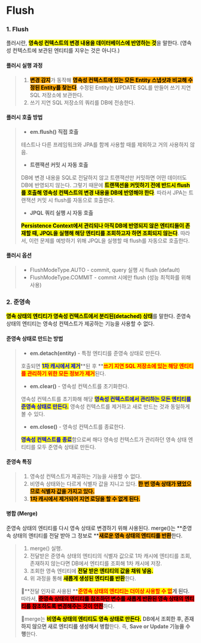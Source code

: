 # Flush

### 1. Flush

플러시란, <mark style="background-color:yellow;">**영속성 컨텍스트의 변경 내용을 데이터베이스에 반영하는 것**</mark>을 말한다. (영속성 컨텍스트에 보관된 엔티티를 지우는 것은 아니다.)



#### 플러시 실행 과정

> 1. <mark style="background-color:orange;">**변경 감지**</mark>가 동작해 <mark style="background-color:orange;">**영속성 컨텍스트에 있는 모든 Entity 스냅샷과 비교해 수정된 Entity를 찾는다**</mark>. 수정된 Entity는 UPDATE SQL를 만들어 쓰기 지연 SQL 저장소에 보관한다.
> 2. 쓰기 지연 SQL 저장소의 쿼리를 DB에 전송한다.

#### 플러시 호출 방법

> * **em.flush() 직접 호출**
>
> 테스트나 다른 프레임워크와 JPA를 함께 사용할 때를 제외하고 거의 사용하지 않음.
>
>
>
> * **트랜잭션 커밋 시 자동 호출**
>
> DB에 변경 내용을 SQL로 전달하지 않고 트랜잭션만 커밋하면 어떤 데이터도 DB에 반영되지 않는다. 그렇기 때문에 <mark style="background-color:yellow;">**트랜잭션을 커밋하기 전에 반드시 flush를 호출해 영속성 컨텍스트의 변경 내용을 DB에 반영해야 한다**</mark>. 따라서 JPA는 트랜잭션 커밋 시 flush를 자동으로 호출한다.
>
>
>
> * **JPQL 쿼리 실행 시 자동 호출**
>
> <mark style="background-color:yellow;">**Persistence Context에서 관리되나 아직 DB에 반영되지 않은 엔티티들이 존재할 때, JPQL을 실행해 해당 엔티티를 조회하고자 하면 조회되지 않는다**</mark>. 따라서, 이런 문제를 예방하기 위해 JPQL을 실행할 때 flush를 자동으로 호출한다.

#### 플러시 옵션

> * FlushModeType.AUTO - commit, query 실행 시 flush (default)
> * FlushModeType.COMMIT - commit 시에만 flush (성능 최적화를 위해 사용)



### 2. 준영속

<mark style="background-color:yellow;">**영속 상태의 엔티티가 영속성 컨텍스트에서 분리된(detached) 상태**</mark>를 말한다. 준영속 상태의 엔티티는 영속성 컨텍스트가 제공하는 기능을 사용할 수 없다.



#### 준영속 상태로 만드는 방법

> * **em.detach(entity)** - 특정 엔티티를 준영속 상태로 만든다.
>
> 호출되면 <mark style="color:blue;">**1차 캐시에서 제거**</mark>**된 후 **<mark style="color:red;">**쓰기 지연 SQL 저장소에 있는 해당 엔티티를 관리하기 위한 모든 정보가 제거**</mark>된다.
>
>
>
> * **em.clear()** - 영속성 컨텍스트를 초기화한다.
>
> 영속성 컨텍스트를 초기화해 해당 <mark style="color:blue;">**영속성 컨텍스트에서 관리하는 모든 엔티티를 준영속 상태로 만든다.**</mark> 영속성 컨텍스트를 제거하고 새로 만드는 것과 동일하게 볼 수 있다.
>
>
>
> * **em.close()** - 영속성 컨텍스트를 종료한다.
>
> <mark style="color:blue;">**영속성 컨텍스트를 종료**</mark>함으로써 해다 영속성 컨텍스트가 관리하던 영속 상태 엔티티를 모두 준영속 상태로 만든다.

#### 준영속 특징

> 1. 영속성 컨텍스트가 제공하는 기능을 사용할 수 없다.
> 2. 비영속 상태와는 다르게 식별자 값을 지니고 있다. <mark style="background-color:orange;">**한 번 영속 상태가 됐었으므로 식별자 값을 가지고 있다.**</mark>
> 3. <mark style="background-color:orange;">**1차 캐시에서 제거되어 지연 로딩을 할 수 없게 된다.**</mark>

#### 병합 (Merge)

준영속 상태의 엔티티를 다시 영속 상태로 변경하기 위해 사용된다. merge()는 **준영속 상태의 엔티티를 전달 받아 그 정보로 **<mark style="background-color:orange;">**새로운 영속 상태의 엔티티를 반환**</mark>한다.

> 1. merge() 실행.
> 2. 전달받은 준영속 상태의 엔티티의 식별자 값으로 1차 캐시에 엔티티를 조회, 존재하지 않는다면 DB에서 엔티티를 조회해 1차 캐시에 저장.
> 3. 조회한 영속 엔티티에 <mark style="background-color:yellow;">**전달 받은 엔티티의 값을 채워 넣음.**</mark>
> 4. 위 과정을 통해 <mark style="background-color:yellow;">**새롭게 생성된 엔티티를 반환**</mark>한다.
>
>
>
> 📌**전달 인자로 사용된 **<mark style="color:red;">**준영속 상태의 엔티티는 더이상 사용할 수 없**</mark>**게 된다.** 따라서, <mark style="background-color:red;">**준영속 상태의 엔티티를 참조하던 변수를 새롭게 반환된 영속 상태의 엔티티를 참조하도록 변경해주는 것이 안전**</mark>하다.
>
>
>
> 📌merge는 <mark style="background-color:yellow;">**비영속 상태의 엔티티도 영속 상태로 만든다.**</mark> **DB에서 조회한 후, 존재하지 않으면 새로 엔티티를 생성해서 병합**한다. 즉, **Save or Update 기능을 수행**한다.

